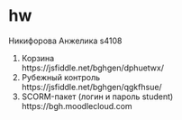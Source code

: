 # hw
Никифорова Анжелика s4108
<ol>
<li>Корзина
<br>https://jsfiddle.net/bghgen/dphuetwx/
</li>
<li>Рубежный контроль
<br>https://jsfiddle.net/bghgen/qgkfhsue/
</li>
<li>SCORM-пакет (логин и пароль student)
<br>https://bgh.moodlecloud.com 
</li>
</ol>
